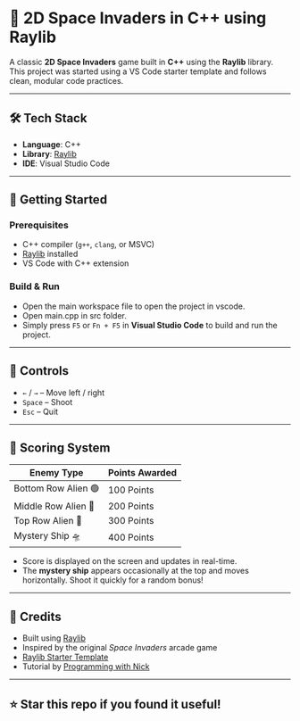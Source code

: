# 🚀 2D Space Invaders in C++ using Raylib

A classic **2D Space Invaders** game built in **C++** using the **Raylib** library. This project was started using a VS Code starter template and follows clean, modular code practices.

---


## 🛠️ Tech Stack

- **Language**: C++
- **Library**: [Raylib](https://www.raylib.com/)
- **IDE**: Visual Studio Code

---

## 🚀 Getting Started

### Prerequisites

- C++ compiler (`g++`, `clang`, or MSVC)
- [Raylib](https://github.com/raysan5/raylib) installed
- VS Code with C++ extension

### Build & Run

- Open the main workspace file to open the project in vscode.
- Open main.cpp in src folder.
- Simply press `F5` or `Fn + F5` in **Visual Studio Code** to build and run the project.


---

## 📌 Controls

- `←` / `→` – Move left / right  
- `Space` – Shoot  
- `Esc` – Quit  

---

## 🎯 Scoring System

| Enemy Type     | Points Awarded |
|----------------|----------------|
| Bottom Row Alien 🟢 | 100 Points       |
| Middle Row Alien 🔵 | 200 Points       |
| Top Row Alien 🔴    | 300 Points       |
| Mystery Ship 🛸     | 400 Points       |

- Score is displayed on the screen and updates in real-time.
- The **mystery ship** appears occasionally at the top and moves horizontally. Shoot it quickly for a random bonus!

---

## 🧠 Credits

- Built using [Raylib](https://www.raylib.com/)
- Inspired by the original *Space Invaders* arcade game
- [Raylib Starter Template](https://github.com/educ8s/Raylib-CPP-Starter-Template-for-VSCODE)
- Tutorial by [Programming with Nick](https://youtu.be/TGo3Oxdpr5o?si=FmHZXI9qdf-JTE9v)
---

## ⭐️ Star this repo if you found it useful!
